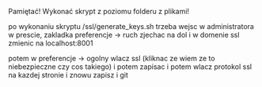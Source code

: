 Pamiętać! Wykonać skrypt z poziomu folderu z plikami!

po wykonaniu skryptu /ssl/generate_keys.sh trzeba wejsc w administratora w prescie, zakladka preferencje -> ruch
zjechac na dol i w domenie ssl zmienic na localhost:8001

potem w preferencje -> ogolny
wlacz ssl (kliknac ze wiem ze to niebezpieczne czy cos takiego)
i potem zapisac
i potem wlacz protokol ssl na kazdej stronie
i znowu zapisz i git
